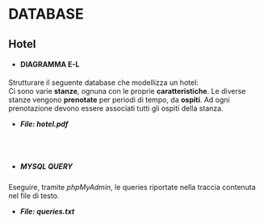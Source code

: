 # DATABASE
## Hotel

- #### DIAGRAMMA E-L
Strutturare il seguente database che modellizza un hotel:
\
Ci sono varie **stanze**, ognuna con le proprie **caratteristiche**.
Le diverse stanze vengono **prenotate** per periodi di tempo, da **ospiti**. Ad ogni prenotazione devono essere associati tutti gli ospiti della stanza.

  - ___File: hotel.pdf___

  \
  &nbsp;

- ##### MYSQL QUERY
Eseguire, tramite *phpMyAdmin*, le queries riportate nella traccia
contenuta nel file di testo.
  - ___File: queries.txt___
